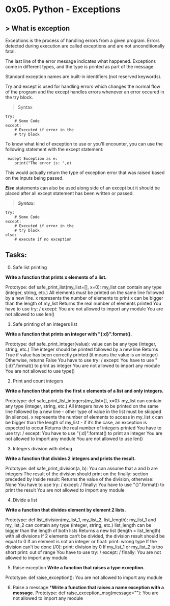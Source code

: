 # 0x05. Python - Exceptions
## > What is exception

Exceptions is the process of handling errors from a given program.
Errors detected during execution are called exceptions and are not unconditionally fatal.

The last line of the error message indicates what happened. Exceptions come in different types, and the type is printed as part of the message.

Standard exception names are built-in identifiers (not reserved keywords).

Try and except is used for handling errors which changes the normal flow of the program and the except handles errors whenever an error occured in the try block.

> Syntax
```
try:
    # Some Code
except:
    # Executed if error in the
    # try block
```

To know what kind of exception to use or you'll encounter, you can use the following statement with the except statement:

```
 except Exception as e:
	print("The error is: ",e)
```

This would actually return the type of exception error that was raised based on the inputs being passed.

***Else*** statements can also be used along side of an except but it should be placed after all except statement has been written or passed.

> ***Syntax:***

```
try:
    # Some Code
except:
    # Executed if error in the
    # try block
else:
    # execute if no exception
```

## Tasks:

0. Safe list printing

**Write a function that prints x elements of a list.**

Prototype: def safe_print_list(my_list=[], x=0):
my_list can contain any type (integer, string, etc.)
All elements must be printed on the same line followed by a new line.
x represents the number of elements to print
x can be bigger than the length of my_list
Returns the real number of elements printed
You have to use try: / except:
You are not allowed to import any module
You are not allowed to use len()

1. Safe printing of an integers list

**Write a function that prints an integer with "{:d}".format().**

Prototype: def safe_print_integer(value):
value can be any type (integer, string, etc.)
The integer should be printed followed by a new line
Returns True if value has been correctly printed (it means the value is an integer)
Otherwise, returns False
You have to use try: / except:
You have to use "{:d}".format() to print as integer
You are not allowed to import any module
You are not allowed to use type()

2. Print and count integers

**Write a function that prints the first x elements of a list and only integers.**

Prototype: def safe_print_list_integers(my_list=[], x=0):
my_list can contain any type (integer, string, etc.)
All integers have to be printed on the same line followed by a new line - other type of value in the list must be skipped (in silence).
x represents the number of elements to access in my_list
x can be bigger than the length of my_list - if it’s the case, an exception is expected to occur
Returns the real number of integers printed
You have to use try: / except:
You have to use "{:d}".format() to print an integer
You are not allowed to import any module
You are not allowed to use len()

3. Integers division with debug

**Write a function that divides 2 integers and prints the result.**

Prototype: def safe_print_division(a, b):
You can assume that a and b are integers
The result of the division should print on the finally: section preceded by Inside result:
Returns the value of the division, otherwise: None
You have to use try: / except: / finally:
You have to use "{}".format() to print the result
You are not allowed to import any module

4. Divide a list

**Write a function that divides element by element 2 lists.**

Prototype: def list_division(my_list_1, my_list_2, list_length):
my_list_1 and my_list_2 can contain any type (integer, string, etc.)
list_length can be bigger than the length of both lists
Returns a new list (length = list_length) with all divisions
If 2 elements can’t be divided, the division result should be equal to 0
If an element is not an integer or float:
print: wrong type
If the division can’t be done (/0):
print: division by 0
If my_list_1 or my_list_2 is too short
print: out of range
You have to use try: / except: / finally:
You are not allowed to import any module

5. Raise exception
**Write a function that raises a type exception.**

Prototype: def raise_exception():
You are not allowed to import any module

6. Raise a message
***Write a function that raises a name exception with a message.**
Prototype: def raise_exception_msg(message=""):
You are not allowed to import any module
